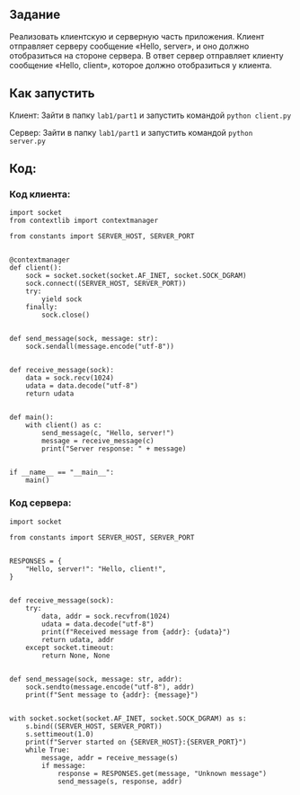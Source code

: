 
## Задание

Реализовать клиентскую и серверную часть приложения. Клиент отправляет серверу сообщение «Hello, server», и оно должно отобразиться на стороне сервера. В ответ сервер отправляет клиенту сообщение «Hello, client», которое должно отобразиться у клиента.


## Как запустить

Клиент: Зайти в папку `lab1/part1` и запустить командой `python client.py`

Сервер: Зайти в папку `lab1/part1` и запустить командой `python server.py`

## Код:
### Код клиента:

```
import socket
from contextlib import contextmanager

from constants import SERVER_HOST, SERVER_PORT


@contextmanager
def client():
    sock = socket.socket(socket.AF_INET, socket.SOCK_DGRAM)
    sock.connect((SERVER_HOST, SERVER_PORT))
    try:
        yield sock
    finally:
        sock.close()


def send_message(sock, message: str):
    sock.sendall(message.encode("utf-8"))


def receive_message(sock):
    data = sock.recv(1024)
    udata = data.decode("utf-8")
    return udata


def main():
    with client() as c:
        send_message(c, "Hello, server!")
        message = receive_message(c)
        print("Server response: " + message)


if __name__ == "__main__":
    main()

```


### Код сервера:

```
import socket

from constants import SERVER_HOST, SERVER_PORT


RESPONSES = {
    "Hello, server!": "Hello, client!",
}


def receive_message(sock):
    try:
        data, addr = sock.recvfrom(1024)
        udata = data.decode("utf-8")
        print(f"Received message from {addr}: {udata}")
        return udata, addr
    except socket.timeout:
        return None, None


def send_message(sock, message: str, addr):
    sock.sendto(message.encode("utf-8"), addr)
    print(f"Sent message to {addr}: {message}")


with socket.socket(socket.AF_INET, socket.SOCK_DGRAM) as s:
    s.bind((SERVER_HOST, SERVER_PORT))
    s.settimeout(1.0)
    print(f"Server started on {SERVER_HOST}:{SERVER_PORT}")
    while True:
        message, addr = receive_message(s)
        if message:
            response = RESPONSES.get(message, "Unknown message")
            send_message(s, response, addr)

```